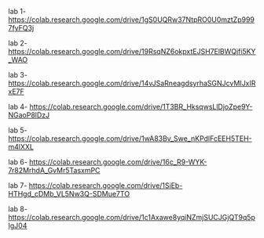 lab 1- https://colab.research.google.com/drive/1gS0UQRw37NtpRO0U0mztZp9997fyFQ3j

lab 2- https://colab.research.google.com/drive/19RsqNZ6okpxtEJSH7ElBWQjfi5KY_WAO

lab 3- https://colab.research.google.com/drive/14vJSaRneagdsyrhaSGNJcvMIJxIRxE7F

lab 4- https://colab.research.google.com/drive/1T3BR_HksqwsLlDjoZpe9Y-NGaoP8lDzJ

lab 5- https://colab.research.google.com/drive/1wA83Bv_Swe_nKPdlFcEEH5TEH-m4lXXL

lab 6- https://colab.research.google.com/drive/16c_R9-WYK-7r82MrhdA_GvMr5TasxmPC

lab 7- https://colab.research.google.com/drive/1SiEb-HTHgd_cDMb_VL5Nw3Q-SDMue7TO

lab 8- https://colab.research.google.com/drive/1c1Axawe8yqiNZmjSUCJGjQT9q5pIgJ04
